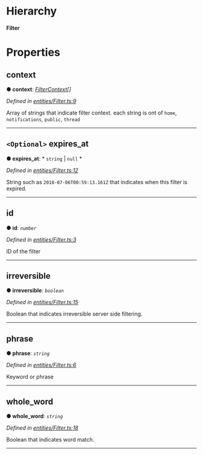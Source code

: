 

# Hierarchy

**Filter**

# Properties

<a id="context"></a>

##  context

**● context**: *[FilterContext](../modules/_entities_filter_.md#filtercontext)[]*

*Defined in [entities/Filter.ts:9](https://github.com/lagunehq/core/blob/b472bda/src/entities/Filter.ts#L9)*

Array of strings that indicate filter context. each string is ont of `home`, `notifications`, `public`, `thread`

___
<a id="expires_at"></a>

## `<Optional>` expires_at

**● expires_at**: * `string` &#124; `null`
*

*Defined in [entities/Filter.ts:12](https://github.com/lagunehq/core/blob/b472bda/src/entities/Filter.ts#L12)*

String such as `2018-07-06T00:59:13.161Z` that indicates when this filter is expired.

___
<a id="id"></a>

##  id

**● id**: *`number`*

*Defined in [entities/Filter.ts:3](https://github.com/lagunehq/core/blob/b472bda/src/entities/Filter.ts#L3)*

ID of the filter

___
<a id="irreversible"></a>

##  irreversible

**● irreversible**: *`boolean`*

*Defined in [entities/Filter.ts:15](https://github.com/lagunehq/core/blob/b472bda/src/entities/Filter.ts#L15)*

Boolean that indicates irreversible server side filtering.

___
<a id="phrase"></a>

##  phrase

**● phrase**: *`string`*

*Defined in [entities/Filter.ts:6](https://github.com/lagunehq/core/blob/b472bda/src/entities/Filter.ts#L6)*

Keyword or phrase

___
<a id="whole_word"></a>

##  whole_word

**● whole_word**: *`string`*

*Defined in [entities/Filter.ts:18](https://github.com/lagunehq/core/blob/b472bda/src/entities/Filter.ts#L18)*

Boolean that indicates word match.

___

